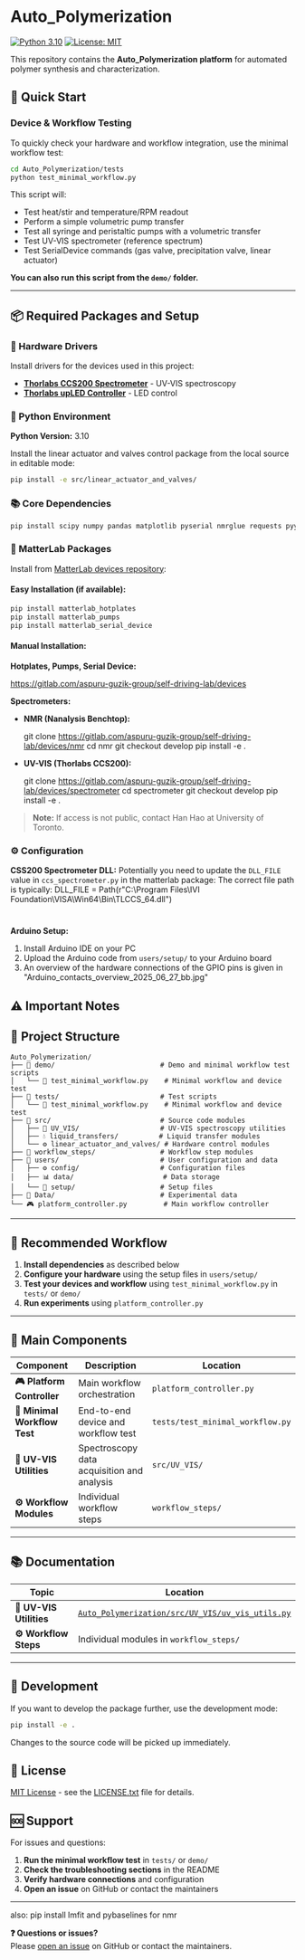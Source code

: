 # Auto_Polymerization

[![Python 3.10](https://img.shields.io/badge/python-3.10-blue.svg)](https://www.python.org/downloads/)
[![License: MIT](https://img.shields.io/badge/License-MIT-yellow.svg)](https://opensource.org/licenses/MIT)

This repository contains the **Auto_Polymerization platform** for automated polymer synthesis and characterization.

## 🚀 Quick Start

### Device & Workflow Testing

To quickly check your hardware and workflow integration, use the minimal workflow test:

```bash
cd Auto_Polymerization/tests
python test_minimal_workflow.py
```

This script will:
- Test heat/stir and temperature/RPM readout
- Perform a simple volumetric pump transfer
- Test all syringe and peristaltic pumps with a volumetric transfer
- Test UV-VIS spectrometer (reference spectrum)
- Test SerialDevice commands (gas valve, precipitation valve, linear actuator)

**You can also run this script from the `demo/` folder.**

---

## 📦 Required Packages and Setup

### 🔧 Hardware Drivers

Install drivers for the devices used in this project:

- **[Thorlabs CCS200 Spectrometer](https://www.thorlabs.com/thorproduct.cfm?partnumber=CCS200#ad-image-0)** - UV-VIS spectroscopy
- **[Thorlabs upLED Controller](https://www.thorlabs.com/thorproduct.cfm?partnumber=UPLED)** - LED control

### 🐍 Python Environment

**Python Version:** 3.10

Install the linear actuator and valves control package from the local source in editable mode:

```bash
pip install -e src/linear_actuator_and_valves/
```

### 📚 Core Dependencies

```bash
pip install scipy numpy pandas matplotlib pyserial nmrglue requests pyyaml medusa-sdl
```

### 🔬 MatterLab Packages

Install from [MatterLab devices repository](https://gitlab.com/aspuru-guzik-group/self-driving-lab/devices):

#### Easy Installation (if available):
```bash
pip install matterlab_hotplates
pip install matterlab_pumps
pip install matterlab_serial_device
```

#### Manual Installation:

**Hotplates, Pumps, Serial Device:**

https://gitlab.com/aspuru-guzik-group/self-driving-lab/devices



**Spectrometers:**

- **NMR (Nanalysis Benchtop):**

  git clone https://gitlab.com/aspuru-guzik-group/self-driving-lab/devices/nmr
  cd nmr
  git checkout develop
  pip install -e .


- **UV-VIS (Thorlabs CCS200):**

  git clone https://gitlab.com/aspuru-guzik-group/self-driving-lab/devices/spectrometer
  cd spectrometer
  git checkout develop
  pip install -e .


> **Note:** If access is not public, contact Han Hao at University of Toronto.

### ⚙️ Configuration

**CSS200 Spectrometer DLL:**
Potentially you need to update the `DLL_FILE` value in `ccs_spectrometer.py` in the matterlab package:
The correct file path is typically: 
DLL_FILE = Path(r"C:\Program Files\IVI Foundation\VISA\Win64\Bin\TLCCS_64.dll")
#

**Arduino Setup:**
1. Install Arduino IDE on your PC
2. Upload the Arduino code from `users/setup/` to your Arduino board
3. An overview of the hardware connections of the GPIO pins is given in "Arduino_contacts_overview_2025_06_27_bb.jpg"
## ⚠️ Important Notes



## 📁 Project Structure

```
Auto_Polymerization/
├── 📂 demo/                          # Demo and minimal workflow test scripts
│   └── 🧪 test_minimal_workflow.py    # Minimal workflow and device test
├── 📂 tests/                         # Test scripts
│   └── 🧪 test_minimal_workflow.py    # Minimal workflow and device test
├── 📂 src/                           # Source code modules
│   ├── 🔬 UV_VIS/                    # UV-VIS spectroscopy utilities
│   ├── 💧 liquid_transfers/          # Liquid transfer modules
│   └── ⚙️ linear_actuator_and_valves/ # Hardware control modules
├── 📂 workflow_steps/                # Workflow step modules
├── 📂 users/                         # User configuration and data
│   ├── ⚙️ config/                    # Configuration files
│   ├── 📊 data/                      # Data storage
│   └── 🔧 setup/                     # Setup files
├── 📂 Data/                          # Experimental data
└── 🎮 platform_controller.py         # Main workflow controller
```

---

## 🚦 Recommended Workflow

1. **Install dependencies** as described below
2. **Configure your hardware** using the setup files in `users/setup/`
3. **Test your devices and workflow** using `test_minimal_workflow.py` in `tests/` or `demo/`
4. **Run experiments** using `platform_controller.py`

---

## 🧩 Main Components

| Component | Description | Location |
|-----------|-------------|----------|
| **🎮 Platform Controller** | Main workflow orchestration | `platform_controller.py` |
| **🧪 Minimal Workflow Test** | End-to-end device and workflow test | `tests/test_minimal_workflow.py` |
| **🔬 UV-VIS Utilities** | Spectroscopy data acquisition and analysis | `src/UV_VIS/` |
| **⚙️ Workflow Modules** | Individual workflow steps | `workflow_steps/` |

---

## 📚 Documentation

| Topic | Location |
|-------|----------|
| **🔬 UV-VIS Utilities** | [`Auto_Polymerization/src/UV_VIS/uv_vis_utils.py`](Auto_Polymerization/src/UV_VIS/uv_vis_utils.py) |
| **⚙️ Workflow Steps** | Individual modules in `workflow_steps/` |

---

## 🔧 Development

If you want to develop the package further, use the development mode:

```bash
pip install -e .
```

Changes to the source code will be picked up immediately.

## 📄 License

[MIT License](LICENSE.txt) - see the [LICENSE.txt](LICENSE.txt) file for details.

## 🆘 Support

For issues and questions:

1. **Run the minimal workflow test** in `tests/` or `demo/`
2. **Check the troubleshooting sections** in the README
3. **Verify hardware connections** and configuration
4. **Open an issue** on GitHub or contact the maintainers

---

also: pip install lmfit and pybaselines for nmr 




**❓ Questions or issues?**  
Please [open an issue](https://github.com/your-repo/issues) on GitHub or contact the maintainers.
